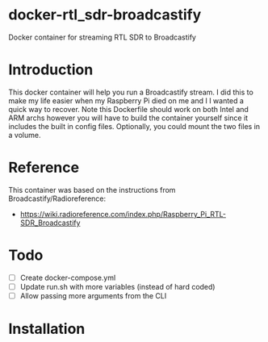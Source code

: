 # docker-rtl_sdr-broadcastify
Docker container for streaming RTL SDR to Broadcastify

# Introduction
This docker container will help you run a Broadcastify stream.  I did this to make my life easier when my Raspberry Pi died on me and I
I wanted a quick way to recover.  Note this Dockerfile should work on both Intel and ARM archs however you will have to build the container
yourself since it includes the built in config files.  Optionally, you could mount the two files in a volume.

# Reference
This container was based on the instructions from Broadcastify/Radioreference:
- https://wiki.radioreference.com/index.php/Raspberry_Pi_RTL-SDR_Broadcastify

# Todo
- [ ] Create docker-compose.yml
- [ ] Update run.sh with more variables (instead of hard coded)
- [ ] Allow passing more arguments from the CLI

# Installation
